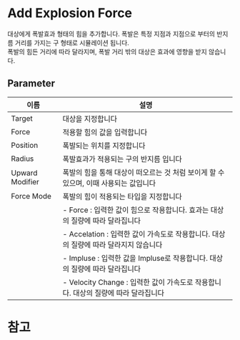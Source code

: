 # Add Explosion Force
대상에게 폭발효과 형태의 힘을 추가합니다. 폭발은 특정 지점과 지점으로 부터의 반지름 거리를 가지는 구 형태로 시뮬레이션 됩니다.  
폭발의 힘든 거리에 따라 달라지며, 폭발 거리 밖의 대상은 효과에 영향을 받지 않습니다. 


## Parameter

| **이름**          | **설명**                                                  |
|-----------------|---------------------------------------------------------|
| Target          | 대상을 지정합니다                                               |
| Force           | 적용할 힘의 값을 입력합니다                                         | 
| Position        | 폭발되는 위치를 지정합니다                                          | 
| Radius          | 폭발효과가 적용되는 구의 반지름 입니다                                   |                     
| Upward Modifier | 폭발의 힘을 통해 대상이 떠오르는 것 처럼 보이게 할 수 있으며, 이때 사용되는 값입니다 | 
| Force Mode      | 폭발의 힘이 적용되는 타입을 지정합니다                                   |
|       | - Force : 입력한 값이 힘으로 작용합니다. 효과는 대상의 질량에 따라 달라집니다        |
|       | - Accelation : 입력한 값이 가속도로 작용합니다. 대상의 질량에 따라 달라지지 않습니다  |
|       | - Impluse : 입력한 값을 Impluse로 작용합니다. 대상의 질량에 따라 달라집니다     |
|       | - Velocity Change : 입력한 값이 가속도로 작용합니다. 대상의 질량에 따라 달라집니다 |


# 참고